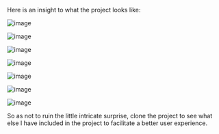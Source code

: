 Here is an insight to what the project looks like:

![image](https://github.com/user-attachments/assets/9d1963cd-e43a-4d2b-845e-43badb78e2e9)

![image](https://github.com/user-attachments/assets/81f9f0e6-4d17-4440-9422-bf1128b3f0e3)

![image](https://github.com/user-attachments/assets/8d383169-935d-4b7f-8d2c-62b647cf0c2b)

![image](https://github.com/user-attachments/assets/3c5649c3-e1c0-42f5-be24-2ee2651852ad)

![image](https://github.com/user-attachments/assets/3cc6cee9-0df6-4d95-a911-ff7121a7ef29)

![image](https://github.com/user-attachments/assets/aec45c41-b1d5-4547-9088-e2ac4b80841e)

![image](https://github.com/user-attachments/assets/013cbc0f-3ea4-4c19-b060-5f85007969bb)

So as not to ruin the little intricate surprise, clone the project to see what else I have included in the project to facilitate a better user experience.


